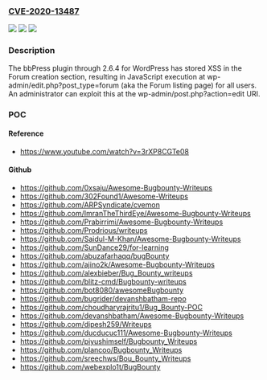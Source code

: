 ### [CVE-2020-13487](https://cve.mitre.org/cgi-bin/cvename.cgi?name=CVE-2020-13487)
![](https://img.shields.io/static/v1?label=Product&message=n%2Fa&color=blue)
![](https://img.shields.io/static/v1?label=Version&message=n%2Fa&color=blue)
![](https://img.shields.io/static/v1?label=Vulnerability&message=n%2Fa&color=brighgreen)

### Description

The bbPress plugin through 2.6.4 for WordPress has stored XSS in the Forum creation section, resulting in JavaScript execution at wp-admin/edit.php?post_type=forum (aka the Forum listing page) for all users. An administrator can exploit this at the wp-admin/post.php?action=edit URI.

### POC

#### Reference
- https://www.youtube.com/watch?v=3rXP8CGTe08

#### Github
- https://github.com/0xsaju/Awesome-Bugbounty-Writeups
- https://github.com/302Found1/Awesome-Writeups
- https://github.com/ARPSyndicate/cvemon
- https://github.com/ImranTheThirdEye/Awesome-Bugbounty-Writeups
- https://github.com/Prabirrimi/Awesome-Bugbounty-Writeups
- https://github.com/Prodrious/writeups
- https://github.com/Saidul-M-Khan/Awesome-Bugbounty-Writeups
- https://github.com/SunDance29/for-learning
- https://github.com/abuzafarhaqq/bugBounty
- https://github.com/ajino2k/Awesome-Bugbounty-Writeups
- https://github.com/alexbieber/Bug_Bounty_writeups
- https://github.com/blitz-cmd/Bugbounty-writeups
- https://github.com/bot8080/awesomeBugbounty
- https://github.com/bugrider/devanshbatham-repo
- https://github.com/choudharyrajritu1/Bug_Bounty-POC
- https://github.com/devanshbatham/Awesome-Bugbounty-Writeups
- https://github.com/dipesh259/Writeups
- https://github.com/ducducuc111/Awesome-Bugbounty-Writeups
- https://github.com/piyushimself/Bugbounty_Writeups
- https://github.com/plancoo/Bugbounty_Writeups
- https://github.com/sreechws/Bou_Bounty_Writeups
- https://github.com/webexplo1t/BugBounty

